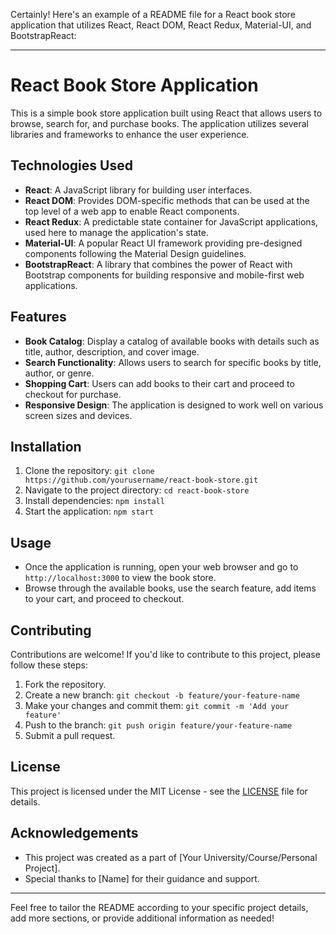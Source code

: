 
Certainly! Here's an example of a README file for a React book store application that utilizes React, React DOM, React Redux, Material-UI, and BootstrapReact:

---

# React Book Store Application

This is a simple book store application built using React that allows users to browse, search for, and purchase books. The application utilizes several libraries and frameworks to enhance the user experience.

## Technologies Used

- **React**: A JavaScript library for building user interfaces.
- **React DOM**: Provides DOM-specific methods that can be used at the top level of a web app to enable React components.
- **React Redux**: A predictable state container for JavaScript applications, used here to manage the application's state.
- **Material-UI**: A popular React UI framework providing pre-designed components following the Material Design guidelines.
- **BootstrapReact**: A library that combines the power of React with Bootstrap components for building responsive and mobile-first web applications.

## Features

- **Book Catalog**: Display a catalog of available books with details such as title, author, description, and cover image.
- **Search Functionality**: Allows users to search for specific books by title, author, or genre.
- **Shopping Cart**: Users can add books to their cart and proceed to checkout for purchase.
- **Responsive Design**: The application is designed to work well on various screen sizes and devices.

## Installation

1. Clone the repository: `git clone https://github.com/yourusername/react-book-store.git`
2. Navigate to the project directory: `cd react-book-store`
3. Install dependencies: `npm install`
4. Start the application: `npm start`

## Usage

- Once the application is running, open your web browser and go to `http://localhost:3000` to view the book store.
- Browse through the available books, use the search feature, add items to your cart, and proceed to checkout.

## Contributing

Contributions are welcome! If you'd like to contribute to this project, please follow these steps:

1. Fork the repository.
2. Create a new branch: `git checkout -b feature/your-feature-name`
3. Make your changes and commit them: `git commit -m 'Add your feature'`
4. Push to the branch: `git push origin feature/your-feature-name`
5. Submit a pull request.

## License

This project is licensed under the MIT License - see the [LICENSE](LICENSE) file for details.

## Acknowledgements

- This project was created as a part of [Your University/Course/Personal Project].
- Special thanks to [Name] for their guidance and support.

---

Feel free to tailor the README according to your specific project details, add more sections, or provide additional information as needed!
